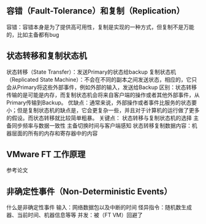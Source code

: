 ## 容错（Fault-Tolerance）和复制（Replication）
容错：容错本身是为了提供高可用性，复制是实现的一种方式，但复制不是万能的，比如主备都有bug
## 状态转移和复制状态机
状态转移（State Transfer）：发送Primary的状态给backup
复制状态机（Replicated State Machine）：不会在不同的副本之间发送状态，相应的，它只会从Primary将这些外部事件，例如外部的输入，发送给Backup
区别：状态转移传输的是可能是内存，而复制状态机会将来自客户端的操作或者其他外部事件，从Primary传输到Backup。
优缺点：通常来说，外部操作或者事件比服务的状态要小；但是复制状态机的缺点是，它会更复杂一些，并且对于计算机的运行做了更多的假设。而状态转移就比较简单粗暴。
关键点：
状态转移与复制状态机的选择
主备同步频率与数据一致性
主备切换时间与客户端感知
状态转移复制数据内容：机器层面的所有的内存和寄存器中的内容
## VMware FT 工作原理
参考论文
## 非确定性事件（Non-Deterministic Events）
什么是非确定性事件
    输入：网络数据包以及中断的时间
    怪异指令：随机数生成器、当前时间、机器信息等等
    并发：被（FT VM）回避了

